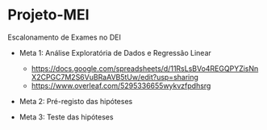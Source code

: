 # Projeto-MEI
Escalonamento de Exames no DEI

- Meta 1: Análise Exploratória de Dados e Regressão Linear
	- https://docs.google.com/spreadsheets/d/11RsLsBVo4REGQPYZisNnX2CPGC7M2S6VuBRaAVB5tUw/edit?usp=sharing
	- https://www.overleaf.com/5295336655wykvzfpdhsrg

- Meta 2: Pré-registo das hipóteses

- Meta 3: Teste das hipóteses